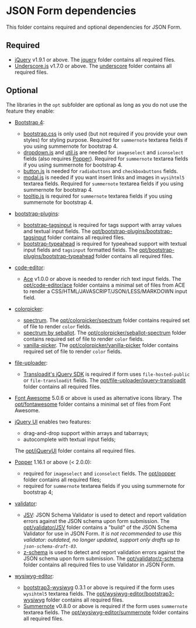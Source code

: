 JSON Form dependencies
======================

This folder contains required and optional dependencies for JSON Form.


Required
--------
  - [jQuery](https://jquery.com/) v1.9.1 or above. The [jquery](jquery) folder contains all required files.
  - [Underscore.js](https://underscorejs.org/) v1.7.0 or above. The [underscore](underscore) folder contains all required files.


Optional
--------
The libraries in the ```opt``` subfolder are optional as long as you do not use the feature they enable:

  * [Bootstrap 4](https://getbootstrap.com/):
    - [bootstrap.css](opt/bootstrap/css/bootstrap.css) is only used (but not required if you provide your own styles) for styling purpose. Required for ```summernote``` textarea fields if you using summernote for bootstrap 4.
    - [dropdown.js](opt/bootstrap/js/dropdown.js) and [util.js](opt/bootstrap/js/util.js) are needed for ```imageselect``` and ```iconselect``` fields (also requires [Popper](opt/popper)). Required for ```summernote``` textarea fields if you using summernote for bootstrap 4.
    - [button.js](opt/bootstrap/js/button.js) is needed for ```radiobuttons``` and ```checkboxbuttons``` fields.
    - [modal.js](opt/bootstrap/js/modal.js) is needed if you want insert links and images in ```wysihtml5``` textarea fields. Required for ```summernote``` textarea fields if you using summernote for bootstrap 4.
    - [tooltip.js](opt/bootstrap/js/tooltip.js) is required for ```summernote``` textarea fields if you using summernote for bootstrap 4.

  * [bootstrap-plugins](opt/bootstrap-plugins):
    - [bootstrap-tagsinput](http://bootstrap-tagsinput.github.io/bootstrap-tagsinput/examples/) is required for tags support with array values and textual input fields. The [opt/bootstrap-plugins/bootstrap-tagsinput](opt/bootstrap-plugins/bootstrap-tagsinput) folder contains all required files.
    - [bootstrap-typeahead](https://github.com/bassjobsen/Bootstrap-3-Typeahead) is required for typeahead support with textual input fields and ```tagsinput``` formatted fields. The [opt/bootstrap-plugins/bootstrap-typeahead](opt/bootstrap-plugins/bootstrap-typeahead) folder contains all required files.

  * [code-editor](opt/code-editor):
    - [Ace](https://ace.c9.io/) v1.0.0 or above is needed to render rich text input fields. The [opt/code-editor/ace](opt/code-editor/ace) folder contains a minimal set of files from ACE to render a CSS/HTML/JAVASCRIPT/JSON/LESS/MARKDOWN input field.

  * [colorpicker](opt/colorpicker):
    - [spectrum](https://bgrins.github.io/spectrum/). The [opt/colorpicker/spectrum](opt/colorpicker/spectrum) folder contains required set of file to render `color` fields.
    - [spectrum by seballot](https://seballot.github.io/spectrum/). The [opt/colorpicker/seballot-spectrum](opt/colorpicker/seballot-spectrum) folder contains required set of file to render `color` fields.
    - [vanilla-picker](https://vanilla-picker.js.org/). The [opt/colorpicker/vanilla-picker](opt/colorpicker/vanilla-picker) folder contains required set of file to render `color` fields.

  * [file-uploader](opt/file-uploader):
    - [Transloadit's jQuery SDK](https://transloadit.com/docs/sdks/jquery-sdk/) is required if form uses ```file-hosted-public``` or ```file-transloadit``` fields. The [opt/file-uploader/jquery-transloadit](opt/file-uploader/jquery-transloadit) folder contains all required files.

  * [Font Awesome](https://fontawesome.com/) 5.0.6 or above is used as alternative icons library. The [opt/fontawesome](opt/fontawesome) folder contains a minimal set of files from Font Awesome.

  * [jQuery UI](https://jqueryui.com/) enables two features:
    - drag-and-drop support within arrays and tabarrays;
    - autocomplete with textual input fields;

    The [opt/jQueryUI](opt/jQueryUI) folder contains all required files.

  * [Popper](https://popper.js.org/) 1.16.1 or above (< 2.0.0):
    - required for ```imageselect``` and ```iconselect``` fields. The [opt/popper](opt/popper) folder contains all required files;
    - required for ```summernote``` textarea fields if you using summernote for bootstrap 4;

  * [validator](opt/validator):
    - [JSV](https://github.com/garycourt/JSV): JSON Schema Validator is used to detect and report validation errors against the JSON schema upon form submission. The [opt/validator/JSV](opt/validator/JSV) folder contains a "build" of the JSON Schema Validator for use in JSON Form. _It is not recommended to use this validator: outdated, no longer updated, support only drafts up to `json-schema-draft-03`._
    - [z-schema](https://github.com/zaggino/z-schema) is used to detect and report validation errors against the JSON schema upon form submission. The [opt/validator/z-schema](opt/validator/z-schema) folder contains all required files to use Validator in JSON Form.

  * [wysiwyg-editor](opt/wysiwyg-editor):
    - [bootstrap3-wysiwyg](http://bootstrap-wysiwyg.github.io/bootstrap3-wysiwyg/) 0.3.1 or above is required if the form uses ```wysihtml5``` textarea fields. The [opt/wysiwyg-editor/bootstrap3-wysiwyg](opt/wysiwyg-editor/bootstrap3-wysiwyg) folder contains all required files.
    - [Summernote](https://summernote.org/) v0.8.0 or above is required if the form uses ```summernote``` textarea fields. The [opt/wysiwyg-editor/summernote](opt/wysiwyg-editor/summernote) folder contains all required files.
